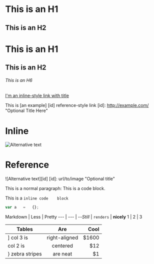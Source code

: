 This	is	an	H1 
=============

This	is	an	H2 
------------


#	This	is	an	H1
##	This	is	an	H2
######	This	is	an	H6

[I'm	an	inline-style	link	with	title](https://www.google.com	"Google's	Homepage")

This	is	[an	example]	[id]	reference-style	link
[id]:	http://example.com/		"Optional	Title	Here"

#	Inline 
![Alternative	text](/path/to/img.jpg	"Optional	title")

#	Reference 
![Alternative	text][id]
[id]:	url/to/image		"Optional	title"


This	is	a	normal	paragraph:
	This	is	a	code	block.
	
This	is	a	`inline	code	block`

```js
var	a	=	{};
```


Markdown	|	Less	|	Pretty ---	|	---	|	--*Still*	|	`renders`	|	**nicely** 1	|	2	|	3


| Tables        | Are           | Cool  |
| ------------- |:-------------:| -----:|
] col 3 is      | right-aligned | $1600 |
| col 2 is      | centered      |   $12 |
} zebra stripes | are neat      |    $1 |
